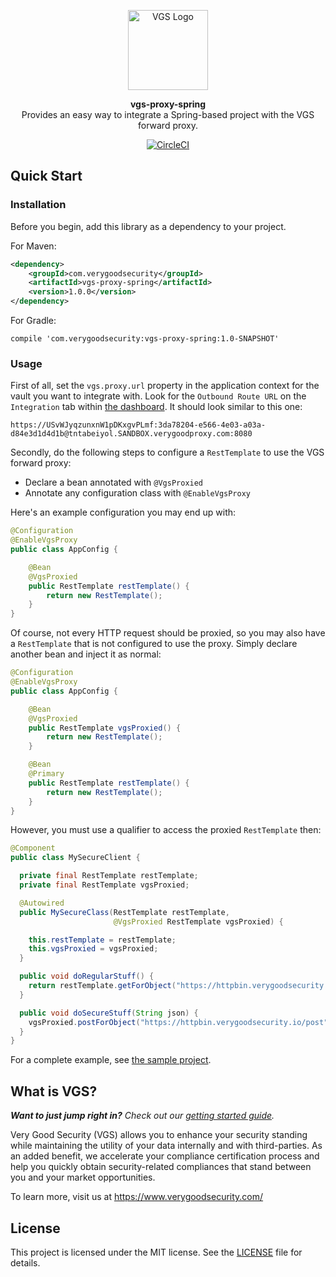 <p align="center"><a href="https://www.verygoodsecurity.com/"><img src="https://avatars0.githubusercontent.com/u/17788525" width="128" alt="VGS Logo"></a></p>
<p align="center"><b>vgs-proxy-spring</b><br/>Provides an easy way to integrate a Spring-based project with the VGS forward proxy.</p>
<p align="center"><a href="https://circleci.com/gh/verygoodsecurity/vgs-proxy-spring/tree/master"><img src="https://circleci.com/gh/verygoodsecurity/vgs-proxy-spring/tree/master.svg?style=svg&circle-token=a588c965f1abd47026b3beb97b004b396d009c77" alt="CircleCI"></a></p>

## Quick Start

### Installation

Before you begin, add this library as a dependency to your project.

For Maven:

```xml
<dependency>
    <groupId>com.verygoodsecurity</groupId>
    <artifactId>vgs-proxy-spring</artifactId>
    <version>1.0.0</version>
</dependency>
```

For Gradle:

```
compile 'com.verygoodsecurity:vgs-proxy-spring:1.0-SNAPSHOT'
```

### Usage

First of all, set the `vgs.proxy.url` property in the application context for
the vault you want to integrate with. Look for the `Outbound Route URL` on the
`Integration` tab within [the
dashboard](https://dashboard.verygoodsecurity.com/dashboard). It should look
similar to this one:

    https://USvWJyqzunxnW1pDKxgvPLmf:3da78204-e566-4e03-a03a-d84e3d1d4d1b@tntabeiyol.SANDBOX.verygoodproxy.com:8080

Secondly, do the following steps to configure a `RestTemplate` to use the VGS
forward proxy:

- Declare a bean annotated with `@VgsProxied`
- Annotate any configuration class with `@EnableVgsProxy`

Here's an example configuration you may end up with:

```java
@Configuration
@EnableVgsProxy
public class AppConfig {

    @Bean
    @VgsProxied
    public RestTemplate restTemplate() {
        return new RestTemplate();
    }
}
```

Of course, not every HTTP request should be proxied, so you may also have a
`RestTemplate` that is not configured to use the proxy. Simply declare another
bean and inject it as normal:

```java
@Configuration
@EnableVgsProxy
public class AppConfig {

    @Bean
    @VgsProxied
    public RestTemplate vgsProxied() {
        return new RestTemplate();
    }

    @Bean
    @Primary
    public RestTemplate restTemplate() {
        return new RestTemplate();
    }
}
```

However, you must use a qualifier to access the proxied `RestTemplate` then:

```java
@Component
public class MySecureClient {

  private final RestTemplate restTemplate;
  private final RestTemplate vgsProxied;

  @Autowired
  public MySecureClass(RestTemplate restTemplate,
                       @VgsProxied RestTemplate vgsProxied) {

    this.restTemplate = restTemplate;
    this.vgsProxied = vgsProxied;
  }

  public void doRegularStuff() {
    return restTemplate.getForObject("https://httpbin.verygoodsecurity.io/get", String.class);
  }

  public void doSecureStuff(String json) {
    vgsProxied.postForObject("https://httpbin.verygoodsecurity.io/post", json, String.class);
  }
}
```

For a complete example, see [the sample project](samples/httpbin-router).

## What is VGS?

_**Want to just jump right in?** Check out our [getting started
guide](https://www.verygoodsecurity.com/docs/getting-started)._

Very Good Security (VGS) allows you to enhance your security standing while
maintaining the utility of your data internally and with third-parties. As an
added benefit, we accelerate your compliance certification process and help you
quickly obtain security-related compliances that stand between you and your
market opportunities.

To learn more, visit us at https://www.verygoodsecurity.com/

## License

This project is licensed under the MIT license. See the [LICENSE](LICENSE) file
for details.
